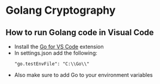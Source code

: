 # Golang Cryptography

## How to run Golang code in Visual Code 

* Install the [Go for VS Code](https://github.com/golang/vscode-go/blob/master/README.md) extension 
* In settings.json add the following:
    ```
    "go.testEnvFile": "C:\\Go\\"
    ```
* Also make sure to add Go to your environment variables 